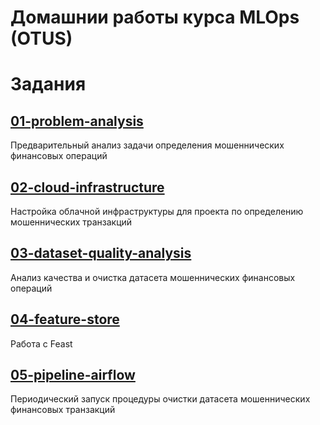 # Домашнии работы курса MLOps (OTUS)

# Задания

## [01-problem-analysis](01-problem-analysis)
Предварительный анализ задачи определения мошеннических финансовых операций

## [02-cloud-infrastructure](02-cloud-infrastructure)
Настройка облачной инфраструктуры для проекта по определению мошеннических транзакций

## [03-dataset-quality-analysis](03-dataset-quality-analysis)
Анализ качества и очистка датасета мошеннических финансовых операций

## [04-feature-store](04-feature-store)
Работа с Feast

## [05-pipeline-airflow](05-pipeline-airflow)
Периодический запуск процедуры очистки датасета мошеннических финансовых транзакций
